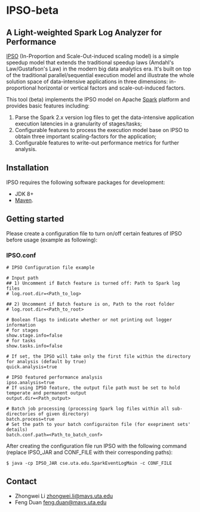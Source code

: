 # IPSO-beta

## A Light-weighted Spark Log Analyzer for Performance

[IPSO](https://mentis.uta.edu/explore/profile/hao-che) (In-Proportion and Scale-Out-induced scaling model) is a simple speedup model that extends the traditional speedup laws (Amdahl's Law/Gustafson's Law) in the modern big data analytics era. It's built on top of the traditional parallel/sequential execution model and illustrate the whole solution space of data-intensive applications in three dimensions: in-proportional horizontal or vertical factors and scale-out-induced factors.

This tool (beta) implements the IPSO model on Apache [Spark](https://spark.apache.org/) platform and provides basic features including:
1. Parse the Spark 2.x version log files to get the data-intensive application execution latencies in a granularity of stages/tasks;
2. Configurable features to process the execution model base on IPSO to obtain three important scaling-factors for the application;
3. Configurable features to write-out performance metrics for further analysis.


## Installation

IPSO requires the following software packages for development:
* JDK 8+
* [Maven](https://maven.apache.org/).


## Getting started

Please create a configuration file to turn on/off certain features of IPSO before usage (example as following):

### IPSO.conf

    # IPSO Configuration file example

    # Input path
    ## 1) Uncomment if Batch feature is turned off: Path to Spark log files
    # log.root.dir=<Path_to_log>

    ## 2) Uncomment if Batch feature is on, Path to the root folder
    # log.root.dir=<Path_to_root>

    # Boolean flags to indicate whether or not printing out logger information
    # for stages
    show.stage.info=false
    # for tasks
    show.tasks.info=false

    # If set, the IPSO will take only the first file within the directory for analysis (default by true)
    quick.analysis=true

    # IPSO featured performance analysis
    ipso.analysis=true
    # If using IPSO feature, the output file path must be set to hold temperate and permanent output 
    output.dir=<Path_output>

    # Batch job processing (processing Spark log files within all sub-directories of given directory)
    batch.process=true
    # Set the path to your batch configuraiton file (for exepriment sets' details)
    batch.conf.path=<Path_to_batch_conf>

After creating the configuration file run IPSO with the following command (replace IPSO_JAR and CONF_FILE with their corresponding paths):

    $ java -cp IPSO_JAR cse.uta.edu.SparkEventLogMain -c CONF_FILE

Contact
-------
- Zhongwei Li <zhongwei.li@mavs.uta.edu>
- Feng Duan <feng.duan@mavs.uta.edu>
